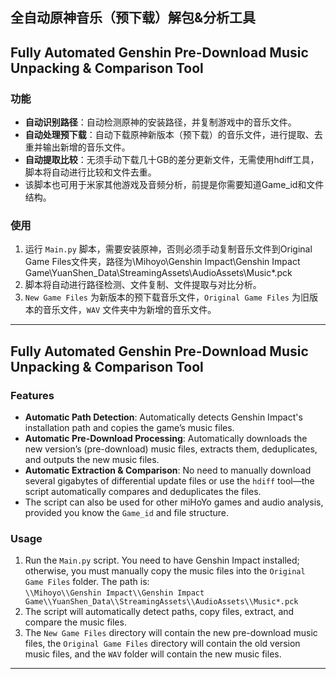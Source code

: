 
## 全自动原神音乐（预下载）解包&分析工具
## Fully Automated Genshin Pre-Download Music Unpacking & Comparison Tool

### 功能

- **自动识别路径**：自动检测原神的安装路径，并复制游戏中的音乐文件。
- **自动处理预下载**：自动下载原神新版本（预下载）的音乐文件，进行提取、去重并输出新增的音乐文件。
- **自动提取比较**：无须手动下载几十GB的差分更新文件，无需使用hdiff工具，脚本将自动进行比较和文件去重。
- 该脚本也可用于米家其他游戏及音频分析，前提是你需要知道Game_id和文件结构。

### 使用

1. 运行 `Main.py` 脚本，需要安装原神，否则必须手动复制音乐文件到Original Game Files文件夹，路径为\\Mihoyo\\Genshin Impact\\Genshin Impact Game\\YuanShen_Data\\StreamingAssets\\AudioAssets\\Music*.pck
2. 脚本将自动进行路径检测、文件复制、文件提取与对比分析。
3. `New Game Files` 为新版本的预下载音乐文件，`Original Game Files` 为旧版本的音乐文件，`WAV` 文件夹中为新增的音乐文件。


---

## Fully Automated Genshin Pre-Download Music Unpacking & Comparison Tool

### Features

- **Automatic Path Detection**: Automatically detects Genshin Impact's installation path and copies the game’s music files.
- **Automatic Pre-Download Processing**: Automatically downloads the new version’s (pre-download) music files, extracts them, deduplicates, and outputs the new music files.
- **Automatic Extraction & Comparison**: No need to manually download several gigabytes of differential update files or use the `hdiff` tool—the script automatically compares and deduplicates the files.
- The script can also be used for other miHoYo games and audio analysis, provided you know the `Game_id` and file structure.

### Usage

1. Run the `Main.py` script. You need to have Genshin Impact installed; otherwise, you must manually copy the music files into the `Original Game Files` folder. The path is:  
   `\\Mihoyo\\Genshin Impact\\Genshin Impact Game\\YuanShen_Data\\StreamingAssets\\AudioAssets\\Music*.pck`
2. The script will automatically detect paths, copy files, extract, and compare the music files.
3. The `New Game Files` directory will contain the new pre-download music files, the `Original Game Files` directory will contain the old version music files, and the `WAV` folder will contain the new music files.

--- 
